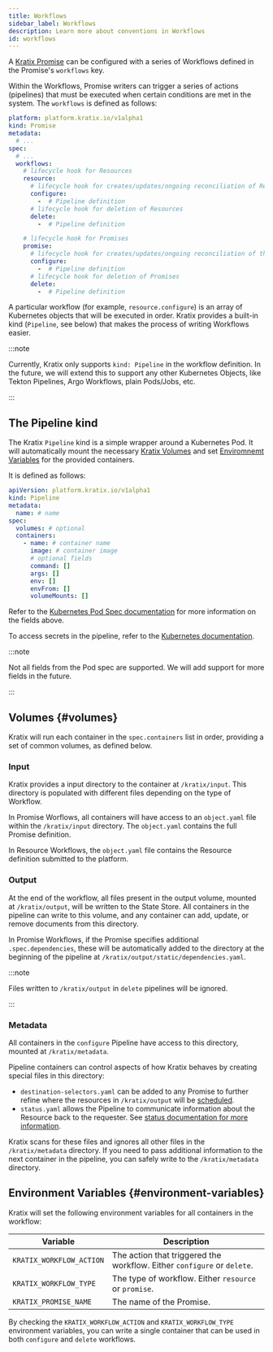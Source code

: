 ```yaml
---
title: Workflows
sidebar_label: Workflows
description: Learn more about conventions in Workflows
id: workflows
---
```


A [Kratix Promise](./promises/intro) can be configured with a series of
Workflows defined in the Promise's `workflows` key.

Within the Workflows, Promise writers can trigger a series of actions
(pipelines) that must be executed when certain conditions are met in the system.
The `workflows` is defined as follows:

```yaml
platform: platform.kratix.io/v1alpha1
kind: Promise
metadata:
  # ...
spec:
  # ...
  workflows:
    # lifecycle hook for Resources
    resource:
      # lifecycle hook for creates/updates/ongoing reconciliation of Resources
      configure:
        -  # Pipeline definition
      # lifecycle hook for deletion of Resources
      delete:
        -  # Pipeline definition

    # lifecycle hook for Promises
    promise:
      # lifecycle hook for creates/updates/ongoing reconciliation of the Promise
      configure:
        -  # Pipeline definition
      # lifecycle hook for deletion of Promises
      delete:
        -  # Pipeline definition
```

A particular workflow (for example, `resource.configure`) is an array of
Kubernetes objects that will be executed in order. Kratix provides a built-in kind
(`Pipeline`, see below) that makes the process of writing Workflows easier.

:::note

Currently, Kratix only supports `kind: Pipeline` in the workflow definition. In
the future, we will extend this to support any other Kubernetes Objects, like
Tekton Pipelines, Argo Workflows, plain Pods/Jobs, etc.

:::

## The Pipeline kind

The Kratix `Pipeline` kind is a simple wrapper around a Kubernetes Pod. It will
automatically mount the necessary [Kratix Volumes](#volumes) and set
[Enviromnemt Variables](#environment-variables) for the provided containers.

It is defined as follows:

```yaml
apiVersion: platform.kratix.io/v1alpha1
kind: Pipeline
metadata:
  name: # name
spec:
  volumes: # optional
  containers:
    - name: # container name
      image: # container image
      # optional fields
      command: []
      args: []
      env: []
      envFrom: []
      volumeMounts: []
```

Refer to the [Kubernetes Pod Spec
documentation](https://kubernetes.io/docs/reference/kubernetes-api/workload-resources/pod-v1/#PodSpec)
for more information on the fields above.

To access secrets in the pipeline, refer to the [Kubernetes documentation](https://kubernetes.io/docs/concepts/configuration/secret/).

:::note

Not all fields from the Pod spec are supported. We will add support for more
fields in the future.

:::

## Volumes {#volumes}

Kratix will run each container in the `spec.containers` list in order,
providing a set of common volumes, as defined below.

### Input

Kratix provides a input directory to the container at `/kratix/input`. This
directory is populated with different files depending on the type of Workflow.

In Promise Worflows, all containers will have access to an `object.yaml` file
within the `/kratix/input` directory. The `object.yaml` contains the full
Promise definition.

In Resource Workflows, the `object.yaml` file contains the Resource
definition submitted to the platform.

### Output

At the end of the workflow, all files present in the output volume, mounted at
`/kratix/output`, will be written to the State Store. All containers in the
pipeline can write to this volume, and any container can add, update, or remove
documents from this directory.

In Promise Workflows, if the Promise specifies additional `.spec.dependencies`,
these will be automatically added to the directory at the beginning of the
pipeline at `/kratix/output/static/dependencies.yaml`.

:::note

Files written to `/kratix/output` in `delete` pipelines will be ignored.

:::

### Metadata

All containers in the `configure` Pipeline have access to
this directory, mounted at `/kratix/metadata`.

Pipeline containers can control aspects of how Kratix behaves by creating
special files in this directory:

- `destination-selectors.yaml` can be added to any Promise to
  further refine where the resources in `/kratix/output` will be
  [scheduled](./multicluster-management).
- `status.yaml` allows the Pipeline to communicate information about the
  Resource back to the requester. See [status documentation
  for more information](./resources/status).

Kratix scans for these files and ignores all other files in the `/kratix/metadata`
directory. If you need to pass additional information to the next container in
the pipeline, you can safely write to the `/kratix/metadata` directory.

## Environment Variables {#environment-variables}

Kratix will set the following environment variables for all containers in the
workflow:


| Variable                  | Description     |
| ------------------------- | --------------- |
| `KRATIX_WORKFLOW_ACTION`  | The action that triggered the workflow. Either `configure` or `delete`. |
| `KRATIX_WORKFLOW_TYPE`    | The type of workflow. Either `resource` or `promise`. |
| `KRATIX_PROMISE_NAME`     | The name of the Promise. |

By checking the `KRATIX_WORKFLOW_ACTION` and `KRATIX_WORKFLOW_TYPE` environment
variables, you can write a single container that can be used in both `configure`
and `delete` workflows.
